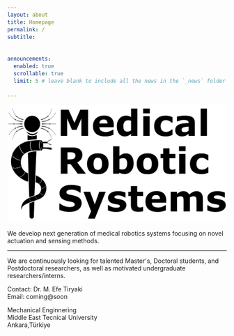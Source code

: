 ```yaml
---
layout: about
title: Homepage
permalink: /
subtitle: 


announcements:
  enabled: true 
  scrollable: true 
  limit: 5 # leave blank to include all the news in the `_news` folder

---
```

![](assets/img/webpage_logo.png)

We develop next generation of medical robotics systems focusing on novel actuation and sensing methods.

---

We are continuously looking for talented Master's, Doctoral students, and Postdoctoral researchers, as well as motivated undergraduate researchers/interns. 

Contact: Dr. M. Efe Tiryaki\
Email: coming@soon


Mechanical Enginnering\
Middle East Tecnical University\
Ankara,Türkiye